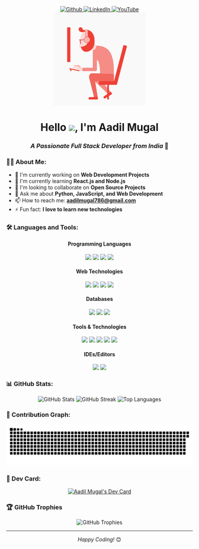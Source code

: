 <div align="center">
  <a href="https://github.com/aadilmughal786" target="_blank">
    <img alt="Github" src="https://img.shields.io/badge/GitHub-%2312100E.svg?&style=for-the-badge&logo=Github&logoColor=white" />
  </a> 
  <a href="https://www.linkedin.com/in/%F0%9F%8E%ADaadil-mugal-146bb818a/" target="_blank">
    <img alt="LinkedIn" src="https://img.shields.io/badge/linkedin-%230077B5.svg?&style=for-the-badge&logo=linkedin&logoColor=white" />
  </a>
  <a href="https://www.youtube.com/channel/UCwu1NeYOe5r1La0A0VuCbIA" target="_blank">
    <img alt="YouTube" src="https://img.shields.io/badge/youtube-%23FF0000.svg?&style=for-the-badge&logo=youtube&logoColor=white" />
  </a>
</div>

<div align="center">
  <img alt="GIF" src="img/1.gif" height="250px">
  
  # Hello <img src="https://media.giphy.com/media/hvRJCLFzcasrR4ia7z/giphy.gif" width="30">, I'm Aadil Mugal
  ### *A Passionate Full Stack Developer from India* 🚀
</div>

### 👨‍💻 About Me:
- 🔭 I'm currently working on **Web Development Projects**
- 🌱 I'm currently learning **React.js and Node.js**
- 👯 I'm looking to collaborate on **Open Source Projects**
- 💬 Ask me about **Python, JavaScript, and Web Development**
- 📫 How to reach me: **aadilmugal786@gmail.com**
- ⚡ Fun fact: **I love to learn new technologies**

### 🛠️ Languages and Tools:

<div align="center">
  <!-- Programming Languages -->
  <h4>Programming Languages</h4>
  <img src="https://img.shields.io/badge/Python-%232B2728.svg?&style=for-the-badge&logo=python&logoColor=white" />
  <img src="https://img.shields.io/badge/C%20Language-%23222222.svg?&style=for-the-badge&logo=c&logoColor=white" />
  <img src="https://img.shields.io/badge/C%2B%2B-%2300599C.svg?&style=for-the-badge&logo=cplusplus&logoColor=white" />
  <img src="https://img.shields.io/badge/JavaScript-%23222222.svg?&style=for-the-badge&logo=javascript&logoColor=white" />
  
  <!-- Web Technologies -->
  <h4>Web Technologies</h4>
  <img src="https://img.shields.io/badge/html5-%23E34F26.svg?&style=for-the-badge&logo=html5&logoColor=white" />
  <img src="https://img.shields.io/badge/css3-%231572B6.svg?&style=for-the-badge&logo=css3&logoColor=white" />
  <img src="https://img.shields.io/badge/Node.JS-%23339933.svg?&style=for-the-badge&logo=node.js&logoColor=white" />
  <img src="https://img.shields.io/badge/React-%2361DAFB.svg?&style=for-the-badge&logo=react&logoColor=black" />
  
  <!-- Databases -->
  <h4>Databases</h4>
  <img src="https://img.shields.io/badge/mariadb-%23003545.svg?&style=for-the-badge&logo=mariadb&logoColor=white" />
  <img src="https://img.shields.io/static/v1?style=for-the-badge&message=SQLite&color=003B57&logo=SQLite&logoColor=FFFFFF&label=" />
  <img src="https://img.shields.io/badge/MongoDB-%234ea94b.svg?&style=for-the-badge&logo=mongodb&logoColor=white" />
  
  <!-- Tools & Technologies -->
  <h4>Tools & Technologies</h4>
  <img src="https://img.shields.io/badge/Linux-%23333333.svg?&style=for-the-badge&logo=linux&logoColor=white" />
  <img src="https://img.shields.io/badge/Git-%23F05032.svg?&style=for-the-badge&logo=git&logoColor=white" />
  <img src="https://img.shields.io/static/v1?style=for-the-badge&message=GitHub&color=181717&logo=GitHub&logoColor=FFFFFF&label=" />
  <img src="https://img.shields.io/badge/google%20chrome-%234285F4.svg?&style=for-the-badge&logo=google%20chrome&logoColor=white" />
  <img src="https://img.shields.io/static/v1?style=for-the-badge&message=Manjaro&color=222222&logo=Manjaro&logoColor=35BF5C&label=" />
  
  <!-- IDEs/Editors -->
  <h4>IDEs/Editors</h4>
  <img src="https://img.shields.io/static/v1?style=for-the-badge&message=Visual+Studio+Code&color=007ACC&logo=Visual+Studio+Code&logoColor=FFFFFF&label=" />
  <img src="https://img.shields.io/static/v1?style=for-the-badge&message=Sublime+Text&color=222222&logo=Sublime+Text&logoColor=FF9800&label=" />
</div>

### 📊 GitHub Stats:
<div align="center">
  <img src="https://github-readme-stats.vercel.app/api?username=aadilmughal786&show_icons=true&theme=radical" alt="GitHub Stats" />
  <img src="https://github-readme-streak-stats.herokuapp.com/?user=aadilmughal786&theme=radical" alt="GitHub Streak" />
  <img src="https://github-readme-stats.vercel.app/api/top-langs/?username=aadilmughal786&layout=compact&theme=radical" alt="Top Languages" />
</div>

### 🐍 Contribution Graph:
<picture>
  <source media="(prefers-color-scheme: dark)" srcset="https://raw.githubusercontent.com/aadilmughal786/aadilmughal786/output/github-contribution-grid-snake-dark.svg">
  <source media="(prefers-color-scheme: light)" srcset="https://raw.githubusercontent.com/aadilmughal786/aadilmughal786/output/github-contribution-grid-snake.svg">
  <img alt="github contribution grid snake animation" src="https://raw.githubusercontent.com/aadilmughal786/aadilmughal786/output/github-contribution-grid-snake.svg">
</picture>

### 📱 Dev Card:
<div align="center">
  <a href="https://app.daily.dev/aadil786">
    <img src="https://api.daily.dev/devcards/617dfb044e774927a931e75dd00becac.png?r=1g8" width="256" alt="Aadil Mugal's Dev Card"/>
  </a>
</div>

### 🏆 GitHub Trophies
<div align="center">
  <img src="https://github-profile-trophy.vercel.app/?username=aadilmughal786&theme=radical&no-frame=false&no-bg=true&margin-w=4" alt="GitHub Trophies"/>
</div>

---
<div align="center">
  <i>Happy Coding!</i> 😊
</div>